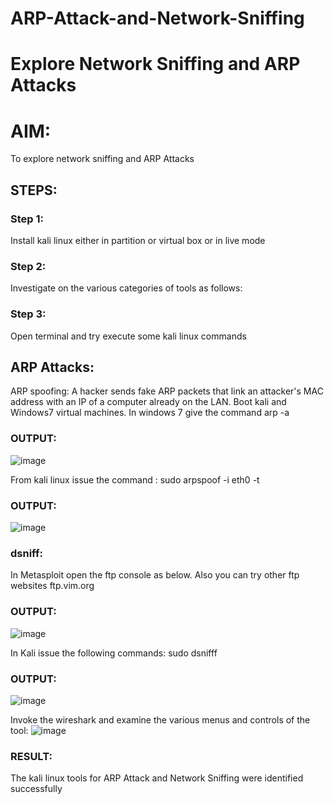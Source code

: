 # ARP-Attack-and-Network-Sniffing
# Explore Network Sniffing and ARP Attacks

# AIM:

To explore network sniffing and ARP Attacks

## STEPS:

### Step 1:

Install kali linux either in partition or virtual box or in live mode

### Step 2:

Investigate on the various categories of tools as follows:


### Step 3:
Open terminal and try execute some kali linux commands

## ARP Attacks:  
ARP spoofing: A hacker sends fake ARP packets that link an attacker's MAC address with an IP of a computer already on the LAN. 
Boot kali and Windows7 virtual machines.
In windows 7 give the command arp -a
### OUTPUT:
![image](https://github.com/user-attachments/assets/c9f6fd3a-0a9b-405f-867e-9cff110e546c)


From kali linux issue the command :
sudo arpspoof -i eth0 -t <target system> <gateway>


### OUTPUT:

![image](https://github.com/user-attachments/assets/fc2b4603-f6d8-4621-b277-fc58ca50fdf1)

###  dsniff:

In Metasploit open the ftp console as below. Also you can try other ftp websites ftp.vim.org
### OUTPUT:

![image](https://github.com/user-attachments/assets/78eb31f6-778d-47ca-8465-56cdaf07418f)



In Kali issue the following commands:
sudo dsnifff
### OUTPUT:

![image](https://github.com/user-attachments/assets/0643882b-984c-495e-b207-48169caff049)


Invoke the wireshark and examine the various menus  and controls of the tool:
![image](https://github.com/user-attachments/assets/e4aaf9b1-a726-459e-9b07-8f769fef352d)



### RESULT:
The kali linux tools for ARP Attack and Network Sniffing were identified successfully
